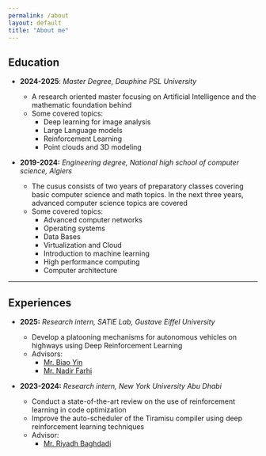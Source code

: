```yaml
---
permalink: /about
layout: default
title: "About me"
---
```


## Education

- **2024-2025**: *Master Degree, Dauphine PSL University*
  - A research oriented master focusing on Artificial Intelligence and the mathematic foundation behind
  - Some covered topics:
    - Deep learning for image analysis
    - Large Language models
    - Reinforcement Learning
    - Point clouds and 3D modeling

- **2019-2024:** *Engineering degree, National high school of computer science, Algiers*
  - The cusus consists of two years of preparatory classes covering basic computer science and math topics. In the next three years, advanced computer science topics are covered
  - Some covered topics:
    - Advanced computer networks
    - Operating systems
    - Data Bases
    - Virtualization and Cloud
    - Introduction to machine learning
    - High performance computing
    - Computer architecture   

***


## Experiences

- **2025:** *Research intern, SATIE Lab, Gustave Eiffel University*
  - Develop a platooning mechanisms for autonomous vehicles on highways using Deep Reinforcement Learning
  - Advisors:
    - [Mr. Biao Yin](https://pagespro.univ-gustave-eiffel.fr/biao-yin)
    - [Mr. Nadir Farhi](https://pagespro.univ-gustave-eiffel.fr/nadir-farhi)
             
- **2023-2024:** *Research intern, New York University Abu Dhabi*
  - Conduct a state-of-the-art review on the use of reinforcement learning in code optimization
  - Improve the auto-scheduler of the Tiramisu compiler using deep reinforcement learning techniques
  - Advisor:
    - [Mr. Riyadh Baghdadi](https://people.csail.mit.edu/baghdadi/)  

